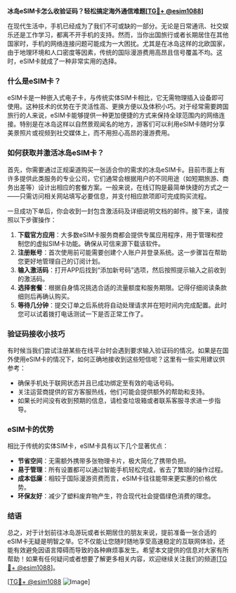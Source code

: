 **冰岛eSIM卡怎么收验证码？轻松搞定海外通信难题[[TG💪+ @esim1088](https://t.me/s/esim1088)]**

在现代生活中，手机已经成为了我们不可或缺的一部分。无论是日常通讯、社交娱乐还是工作学习，都离不开手机的支持。然而，当你出国旅行或者长期居住在其他国家时，手机的网络连接问题可能成为一大困扰。尤其是在冰岛这样的北欧国家，由于地理环境和人口密度等因素，传统的国际漫游费用高昂且信号覆盖不均。这时，eSIM卡就成了一种非常实用的选择。

### 什么是eSIM卡？

eSIM卡是一种嵌入式电子卡，与传统实体SIM卡相比，它无需物理插入设备即可使用。这种技术的优势在于灵活性高、更换方便以及体积小巧。对于经常需要跨国旅行的人来说，eSIM卡能够提供一种更加便捷的方式来保持全球范围内的网络连接。特别是在冰岛这样以自然景观闻名的地方，游客们可以利用eSIM卡随时分享美景照片或视频到社交媒体上，而不用担心高昂的漫游费用。

### 如何获取并激活冰岛eSIM卡？

首先，你需要通过正规渠道购买一张适合你的需求的冰岛eSIM卡。目前市面上有许多提供此类服务的专业公司，它们通常会根据用户的不同用途（如短期旅游、商务出差等）设计出相应的套餐方案。一般来说，在线订购是最简单快捷的方式之一——只需访问相关网站填写必要信息，并支付相应款项即可完成购买流程。

一旦成功下单后，你会收到一封包含激活码及详细说明文档的邮件。接下来，请按照以下步骤操作：

1. **下载官方应用**：大多数eSIM卡服务商都会提供专属应用程序，用于管理和控制您的虚拟SIM卡功能。确保从可信来源下载该软件。
2. **注册账号**：首次使用前可能需要创建个人账户并登录系统。这一步骤旨在帮助您更好地管理自己的订阅计划。
3. **输入激活码**：打开APP后找到“添加新号码”选项，然后按照提示输入之前收到的激活码。
4. **选择套餐**：根据自身情况挑选合适的流量额度和服务期限。记得仔细阅读条款细则后再确认购买。
5. **等待几分钟**：提交订单之后系统将自动处理请求并在短时间内完成配置。此时您可以试着拨打电话测试一下是否正常工作了。

### 验证码接收小技巧

有时候当我们尝试注册某些在线平台时会遇到要求输入验证码的情况。如果是在国外使用eSIM卡的情况下，如何正确地接收到这些短信呢？这里有一些实用建议供参考：

- 确保手机处于联网状态并且已成功绑定至有效的电话号码。
- 关注运营商提供的官方客服热线，他们可能会提供额外的帮助和支持。
- 如果长时间没有收到预期的信息，请检查垃圾箱或者联系客服寻求进一步指导。

### eSIM卡的优势

相比于传统的实体SIM卡，eSIM卡具有以下几个显著优点：

- **节省空间**：无需额外携带多张物理卡片，极大简化了携带负担。
- **易于管理**：所有设置都可以通过智能手机轻松完成，省去了繁琐的操作过程。
- **成本低廉**：相较于国际漫游资费而言，eSIM卡往往能带来更实惠的价格优势。
- **环保友好**：减少了塑料废弃物产生，符合现代社会提倡绿色消费的理念。

### 结语

总之，对于计划前往冰岛游玩或者长期居住的朋友来说，提前准备一张合适的eSIM卡无疑是明智之举。它不仅能让您随时随地享受高速稳定的互联网体验，还能有效避免因语言障碍而导致的各种麻烦事发生。希望本文提供的信息对大家有所帮助！如果有任何疑问或者想要了解更多相关内容，欢迎继续关注我们的频道[[TG💪+ @esim1088](https://t.me/s/esim1088)]。

[[TG💪+ @esim1088](https://t.me/s/esim1088) ![Image](https://i.postimg.cc/4NQfJmqS/Snipaste-2025-05-13-00-14-12.png)]